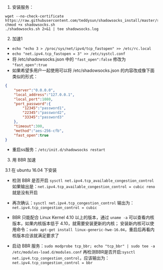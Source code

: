 1. 安装服务：

```shell
wget --no-check-certificate https://raw.githubusercontent.com/teddysun/shadowsocks_install/master/shadowsocks.sh
chmod +x shadowsocks.sh
./shadowsocks.sh 2>&1 | tee shadowsocks.log
```

2. 加速1

  - `echo "echo 3 > /proc/sys/net/ipv4/tcp_fastopen" >> /etc/rc.local`
  - `echo "net.ipv4.tcp_fastopen = 3" >> /etc/systcl.conf`
  - 将 /etc/shadowsocks.json 中的 `"fast_open":false` 修改为 `"fast_open":true`
  - 如果希望多用户一起使用可以将 /etc/shadowsocks.json 的内容改成像下面类似的形式：
```json
{
    "server":"0.0.0.0",
    "local_address":"127.0.0.1",
    "local_port":1080,
    "port_password":{
        "12345":"password1",
        "22345":"password2",
        "33345":"password3"
    },
    "timeout":300,
    "method":"aes-256-cfb",
    "fast_open":true
}
```
  - 重启ss服务：`/etc/init.d/shadowsocks restart`

3. 用 BBR 加速

3.1 在 ubuntu 16.04 下安装

- 检测 BBR 是否开启 `sysctl net.ipv4.tcp_available_congestion_control`
如果输出是：`net.ipv4.tcp_available_congestion_control = cubic reno`就是没有开启

- 再次确认：`sysctl net.ipv4.tcp_congestion_control`
输出为：`net.ipv4.tcp_congestion_control = cubic`

- BBR 只能配合 Linux Kernel 4.10 以上的版本，通过 `uname -a` 可以查看内核版本，如果内核版本低于 4.10，就需要安装更新的内核；
安装新内核可以使用命令：`sudo apt-get install linux-generic-hwe-16.04`，重启后再看内核版本应该就满足要求了

- 启动 BBR 服务：`sudo modprobe tcp_bbr; echo "tcp_bbr" | sudo tee -a /etc/modules-load.d/modules.conf`
再检测BBR是否开启:`sysctl net.ipv4.tcp_congestion_control`，应该输出为：`net.ipv4.tcp_congestion_control = bbr`